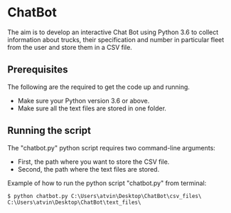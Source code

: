 # ChatBot

The aim is to develop an interactive Chat Bot using Python 3.6 to collect information about trucks, their specification and number in particular fleet from the user and store them in a CSV file.

## Prerequisites

The following are the required to get the code up and running.

* Make sure your Python version 3.6 or above.
* Make sure all the text files are stored in one folder.

## Running the script

The "chatbot.py" python script requires two command-line arguments:

* First, the path where you want to store the CSV file.
* Second, the path where the text files are stored.

Example of how to run the python script "chatbot.py" from terminal:

```shell
$ python chatbot.py C:\Users\atvin\Desktop\ChatBot\csv_files\ C:\Users\atvin\Desktop\ChatBot\text_files\
```
